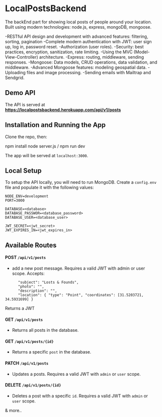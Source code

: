 
# LocalPostsBackend
The backEnd part for showing local posts of people around your location.
Built using modern technologies: node.js, express, mongoDB, mongoose.

-RESTful API design and development with advanced features: filtering, sorting, pagination
-Complete modern authentication with JWT: user sign up, log in, password reset.
-Authorization (user roles).
-Security: best practices, encryption, sanitization, rate limiting.
-Using the MVC (Model-View-Controller) architecture.
-Express: routing, middleware, sending responses.
-Mongoose: Data models, CRUD operations, data validation, and middleware.
-Advanced Mongoose features: modeling geospatial data.
-Uploading files and image processing.
-Sending emails with Mailtrap and Sendgrid.

## Demo API

The API is served at **https://localpostsbackend.herokuapp.com/api/v1/posts**

## Installation and Running the App

Clone the repo, then: 

npm install
node server.js / npm run dev

The app will be served at `localhost:3000`.

## Local Setup

To setup the API locally, you will need to run MongoDB. Create a `config.env` file and populate it with the following values:
```
NODE_ENV=development
PORT=3000

DATABASE=<database>
DATABASE_PASSWOR=<database_password>
DATABASE_USER=<database_user>

JWT_SECRET=<jwt_secret>
JWT_EXPIRES_IN=<jwt_expires_in>
```

## Available Routes

#### **POST** `/api/v1/posts`
* add a new post message. Requires a valid JWT with admin or user scope. Accepts:
```
      "subject": "Losts & Founds",
      "photo": "",
      "description": "",
      "location": { "type": "Point", "coordinates": [31.5203721, 34.5931699] }
```
Returns a JWT

#### **GET** `/api/v1/posts` 
* Returns all posts in the database. 

#### **GET**  `/api/v1/posts/{id}`
* Returns a specific `post` in the database.

#### **PATCH** `/api/v1/posts` 
* Updates a posts. Requires a valid JWT with `admin` or `user` scope.

#### **DELETE** `/api/v1/posts/{id}`
* Deletes a post with a specific `id`. Requires a valid JWT with `admin` or `user` scope.


& more..
